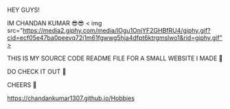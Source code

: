 HEY GUYS! 


IM CHANDAN KUMAR 😎😎
< img src="https://media2.giphy.com/media/lOgu1OnjYF2GHBfRU4/giphy.gif?cid=ecf05e47ba0peevq72j1m61fgwwg5hja4dfpt6ktrgmslwo1&rid=giphy.gif">


THIS IS MY SOURCE CODE README FILE FOR A SMALL WEBSITE I MADE 🎉


DO CHECK IT OUT 🐧

CHEERS 🍻

https://chandankumar1307.github.io/Hobbies
